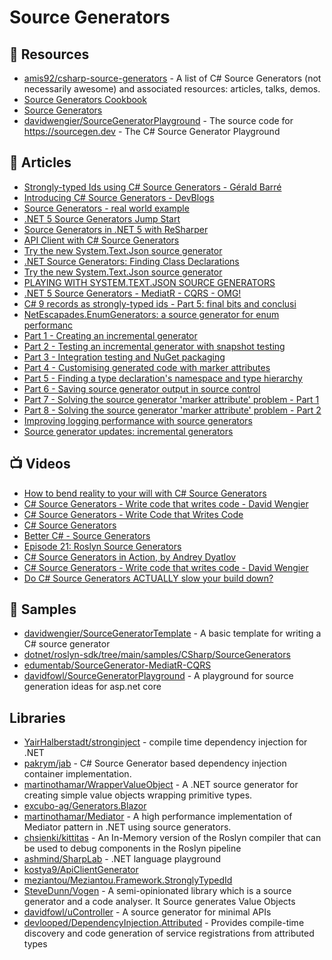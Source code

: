 
# Source Generators

## 📘 Resources
- [amis92/csharp-source-generators](https://github.com/amis92/csharp-source-generators) - A list of C# Source Generators (not necessarily awesome) and associated resources: articles, talks, demos.
- [Source Generators Cookbook](https://github.com/dotnet/roslyn/blob/main/docs/features/source-generators.cookbook.md)
- [Source Generators](https://github.com/dotnet/roslyn/blob/main/docs/features/source-generators.md)
- [davidwengier/SourceGeneratorPlayground](https://github.com/davidwengier/SourceGeneratorPlayground) - The source code for https://sourcegen.dev - The C# Source Generator Playground
## 📝 Articles
- [Strongly-typed Ids using C# Source Generators - Gérald Barré](https://www.meziantou.net/strongly-typed-ids-with-csharp-source-generators.htm)
- [Introducing C# Source Generators - DevBlogs](https://devblogs.microsoft.com/dotnet/introducing-c-source-generators/)
- [Source Generators - real world example](https://dominikjeske.github.io/source-generators/)
- [.NET 5 Source Generators Jump Start](https://khalidabuhakmeh.com/dotnet-5-source-generators-jump-start)
- [Source Generators in .NET 5 with ReSharper](https://blog.jetbrains.com/dotnet/2020/11/12/source-generators-in-net-5-with-resharper/)
- [API Client with C# Source Generators](https://sharovarskyi.com/blog/posts/source-generators-api-client/)
- [Try the new System.Text.Json source generator](https://devblogs.microsoft.com/dotnet/try-the-new-system-text-json-source-generator/)
- [.NET Source Generators: Finding Class Declarations](https://khalidabuhakmeh.com/dotnet-source-generators-finding-class-declarations)
- [Try the new System.Text.Json source generator](https://devblogs.microsoft.com/dotnet/try-the-new-system-text-json-source-generator/)
- [PLAYING WITH SYSTEM.TEXT.JSON SOURCE GENERATORS](https://www.stevejgordon.co.uk/playing-with-system-text-json-source-generators)
- [.NET 5 Source Generators - MediatR - CQRS - OMG!](https://www.edument.se/post/net-5-source-generators-mediatr-cqrs-omg?lang=en)
- [C# 9 records as strongly-typed ids - Part 5: final bits and conclusi](https://thomaslevesque.com/2021/03/19/csharp-9-records-as-strongly-typed-ids-part-5-final-bits-and-conclusion/)
- [NetEscapades.EnumGenerators: a source generator for enum performanc](https://andrewlock.net/netescapades-enumgenerators-a-source-generator-for-enum-performance/)
- [Part 1 - Creating an incremental generator](https://andrewlock.net/creating-a-source-generator-part-1-creating-an-incremental-source-generator/)
- [Part 2 - Testing an incremental generator with snapshot testing ](https://andrewlock.net/creating-a-source-generator-part-2-testing-an-incremental-generator-with-snapshot-testing/)
- [Part 3 - Integration testing and NuGet packaging](https://andrewlock.net/creating-a-source-generator-part-3-integration-testing-and-packaging/)
- [Part 4 - Customising generated code with marker attributes](https://andrewlock.net/creating-a-source-generator-part-4-customising-generated-code-with-marker-attributes/)
- [Part 5 - Finding a type declaration's namespace and type hierarchy ](https://andrewlock.net/creating-a-source-generator-part-5-finding-a-type-declarations-namespace-and-type-hierarchy/)
- [Part 6 - Saving source generator output in source control](https://andrewlock.net/creating-a-source-generator-part-6-saving-source-generator-output-in-source-control/)
- [Part 7 - Solving the source generator 'marker attribute' problem - Part 1](https://andrewlock.net/creating-a-source-generator-part-7-solving-the-source-generator-marker-attribute-problem-part1/)
- [Part 8 - Solving the source generator 'marker attribute' problem - Part 2](https://andrewlock.net/creating-a-source-generator-part-8-solving-the-source-generator-marker-attribute-problem-part2/)
- [Improving logging performance with source generators](https://andrewlock.net/exploring-dotnet-6-part-8-improving-logging-performance-with-source-generators/)
- [Source generator updates: incremental generators ](https://andrewlock.net/exploring-dotnet-6-part-9-source-generator-updates-incremental-generators/)
## 📺 Videos
- [How to bend reality to your will with C# Source Generators](https://www.youtube.com/watch?v=pF1Qh2Ty7MQ)
- [C# Source Generators - Write code that writes code - David Wengier](https://www.youtube.com/watch?v=pqLs7X6Cr6s)
- [C# Source Generators - Write Code that Writes Code](https://www.youtube.com/watch?v=3YwwdoRg2F4)
- [C# Source Generators](https://www.youtube.com/watch?v=cB66gOHConw)
- [Better C# - Source Generators](https://www.youtube.com/watch?v=1u33UTdllV0)
- [Episode 21: Roslyn Source Generators](https://www.youtube.com/watch?v=JSFZ3qDx83g)
- [C# Source Generators in Action, by Andrey Dyatlov](https://www.youtube.com/watch?v=052xutD86uI)
- [C# Source Generators - Write code that writes code - David Wengier](https://www.youtube.com/watch?v=pqLs7X6Cr6s&t=221s)
- [Do C# Source Generators ACTUALLY slow your build down?](https://www.youtube.com/watch?v=anesVdQg6Dk)
## 🚀 Samples
- [davidwengier/SourceGeneratorTemplate](https://github.com/davidwengier/SourceGeneratorTemplate) - A basic template for writing a C# source generator
- [dotnet/roslyn-sdk/tree/main/samples/CSharp/SourceGenerators](https://github.com/dotnet/roslyn-sdk/tree/main/samples/CSharp/SourceGenerators)
- [edumentab/SourceGenerator-MediatR-CQRS](https://github.com/edumentab/SourceGenerator-MediatR-CQRS)
- [davidfowl/SourceGeneratorPlayground](https://github.com/davidfowl/SourceGeneratorPlayground) - A playground for source generation ideas for asp.net core
## Libraries
- [YairHalberstadt/stronginject](https://github.com/YairHalberstadt/stronginject) - compile time dependency injection for .NET
- [pakrym/jab](https://github.com/pakrym/jab) - C# Source Generator based dependency injection container implementation.
- [martinothamar/WrapperValueObject](https://github.com/martinothamar/WrapperValueObject) - A .NET source generator for creating simple value objects wrapping primitive types.
- [excubo-ag/Generators.Blazor](https://github.com/excubo-ag/Generators.Blazor)
- [martinothamar/Mediator](https://github.com/martinothamar/Mediator) - A high performance implementation of Mediator pattern in .NET using source generators.
- [chsienki/kittitas](https://github.com/chsienki/kittitas) - An In-Memory version of the Roslyn compiler that can be used to debug components in the Roslyn pipeline
- [ashmind/SharpLab](https://github.com/ashmind/SharpLab) - .NET language playground
- [kostya9/ApiClientGenerator](https://github.com/kostya9/ApiClientGenerator)
- [meziantou/Meziantou.Framework.StronglyTypedId](https://github.com/meziantou/Meziantou.Framework/tree/main/src/Meziantou.Framework.StronglyTypedId)
- [SteveDunn/Vogen](https://github.com/SteveDunn/Vogen) - A semi-opinionated library which is a source generator and a code analyser. It Source generates Value Objects
- [davidfowl/uController](https://github.com/davidfowl/uController) - A source generator for minimal APIs
- [devlooped/DependencyInjection.Attributed](https://github.com/devlooped/DependencyInjection.Attributed) - Provides compile-time discovery and code generation of service registrations from attributed types